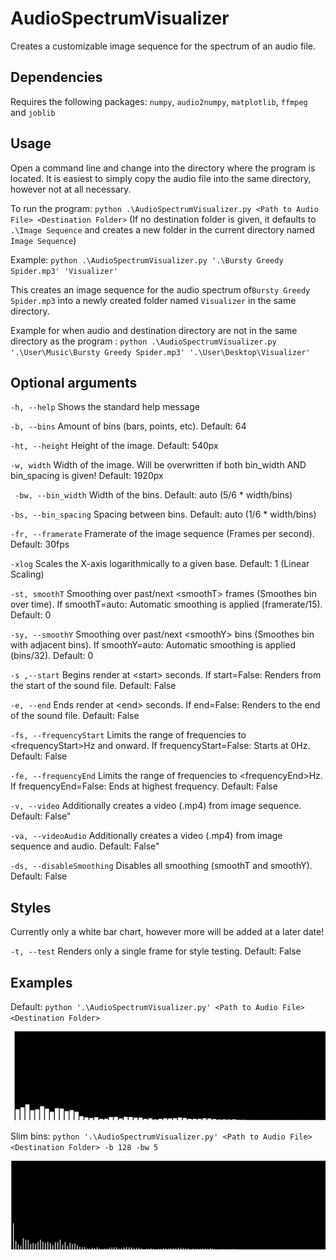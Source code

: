 # AudioSpectrumVisualizer

Creates a customizable image sequence for the spectrum of an audio file.



## Dependencies

Requires the following packages: `numpy`, `audio2numpy`, `matplotlib`, `ffmpeg` and `joblib`



## Usage

Open a command line and change into the directory where the program is located. It is easiest to simply copy the audio file into the same directory, however not at all necessary.

To run the program: `python .\AudioSpectrumVisualizer.py <Path to Audio File> <Destination Folder>` (If no destination folder is given, it defaults to `.\Image Sequence` and creates a new folder in the current directory named `Image Sequence`)

Example: `python .\AudioSpectrumVisualizer.py '.\Bursty Greedy Spider.mp3' 'Visualizer'`

This creates an image sequence for the audio spectrum of`Bursty Greedy Spider.mp3` into a newly created folder named `Visualizer` in the same directory.

Example for when audio and destination directory are not in the same directory as the program : `python .\AudioSpectrumVisualizer.py '.\User\Music\Bursty Greedy Spider.mp3' '.\User\Desktop\Visualizer'`



## Optional  arguments

`-h, --help` Shows the standard help message

`-b, --bins` Amount of bins (bars, points, etc). Default: 64

`-ht, --height` Height of the image. Default: 540px

`-w, width` Width of the image. Will be overwritten if both bin_width AND bin_spacing is given! Default: 1920px

` -bw, --bin_width` Width of the bins. Default: auto (5/6 * width/bins)

`-bs, --bin_spacing` Spacing between bins. Default: auto (1/6 * width/bins)

`-fr, --framerate` Framerate of the image sequence (Frames per second). Default: 30fps

`-xlog` Scales the X-axis logarithmically to a given base. Default: 1 (Linear Scaling)

`-st, smoothT` Smoothing over past/next \<smoothT> frames (Smoothes bin over time). If smoothT=auto: Automatic smoothing is applied (framerate/15). Default: 0

`-sy, --smoothY` Smoothing over past/next \<smoothY> bins (Smoothes bin with adjacent bins). If smoothY=auto: Automatic smoothing is applied (bins/32). Default: 0

`-s ,--start` Begins render at \<start> seconds. If start=False: Renders from the start of the sound file. Default: False

`-e, --end` Ends render at \<end> seconds. If end=False: Renders to the end of the sound file. Default: False

`-fs, --frequencyStart` Limits the range of frequencies to \<frequencyStart>Hz and onward. If frequencyStart=False: Starts at 0Hz. Default: False

`-fe, --frequencyEnd` Limits the range of frequencies to \<frequencyEnd>Hz. If frequencyEnd=False: Ends at highest frequency. Default: False

`-v, --video` Additionally creates a video (.mp4) from image sequence. Default: False"

`-va, --videoAudio` Additionally creates a video (.mp4) from image sequence and audio. Default: False"

`-ds, --disableSmoothing` Disables all smoothing (smoothT and smoothY). Default: False



## Styles

Currently only a white bar chart, however more will be added at a later date!

`-t, --test` Renders only a single frame for style testing. Default: False



## Examples

Default: `python '.\AudioSpectrumVisualizer.py' <Path to Audio File> <Destination Folder>`

<img src=".\screenshots\default.png" alt="default" style="zoom: 50%;" />

Slim bins: `python '.\AudioSpectrumVisualizer.py' <Path to Audio File> <Destination Folder> -b 128 -bw 5`

<img src=".\screenshots\slimBins.png" alt="default" style="zoom: 50%;" />
